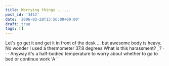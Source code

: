 ```yaml
---
title: Worrying things ......
post_id: '3412'
date: '2006-02-28T13:56:00+09:00'
draft: true
tags: []
---
```


Let's go get it and get it in front of the desk ... but awesome body is heavy. No wonder I used a thermometer 37.8 degrees What is this harassment? _? · · · Anyway it's a half-bodied temperature to worry about whether to go to bed or continue work 'A `
